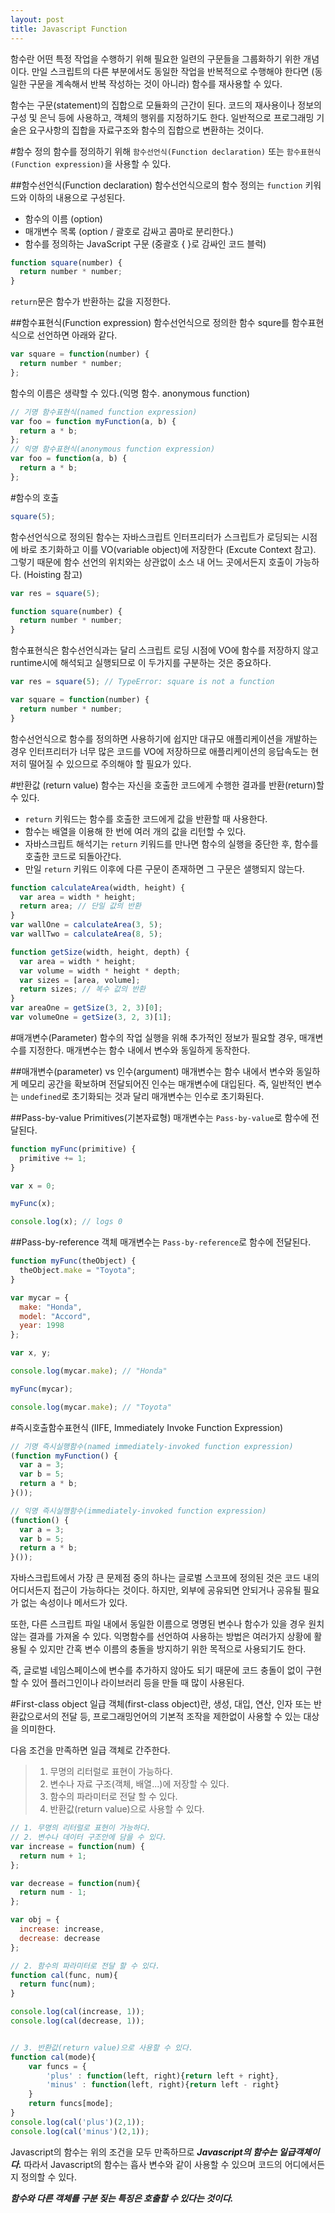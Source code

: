 ```yaml
---
layout: post
title: Javascript Function
---
```


함수란 어떤 특정 작업을 수행하기 위해 필요한 일련의 구문들을 그룹화하기 위한 개념이다. 만일 스크립트의 다른 부분에서도 동일한 작업을 반복적으로 수행해야 한다면 (동일한 구문을 계속해서 반복 작성하는 것이 아니라) 함수를 재사용할 수 있다.

함수는 구문(statement)의 집합으로 모듈화의 근간이 된다. 코드의 재사용이나 정보의 구성 및 은닉 등에 사용하고, 객체의 행위를 지정하기도 한다. 일반적으로 프로그래밍 기술은 요구사항의 집합을 자료구조와 함수의 집합으로 변환하는 것이다.

#함수 정의
함수를 정의하기 위해 `함수선언식(Function declaration)` 또는 `함수표현식(Function expression)`을 사용할 수 있다.

##함수선언식(Function declaration)
함수선언식으로의 함수 정의는 `function` 키워드와 이하의 내용으로 구성된다.

* 함수의 이름 (option)
* 매개변수 목록 (option / 괄호로 감싸고 콤마로 분리한다.)
* 함수를 정의하는 JavaScript 구문 (중괄호 { }로 감싸인 코드 블럭)

```javascript
function square(number) {
  return number * number;
}
```
`return`문은 함수가 반환하는 값을 지정한다.

##함수표현식(Function expression)
함수선언식으로 정의한 함수 squre를 함수표현식으로 선언하면 아래와 같다.

```javascript
var square = function(number) {
  return number * number;
};
```

 함수의 이름은 생략할 수 있다.(익명 함수. anonymous function)

```javascript
// 기명 함수표현식(named function expression)
var foo = function myFunction(a, b) {
  return a * b;
};
// 익명 함수표현식(anonymous function expression)
var foo = function(a, b) {
  return a * b;
};
```

#함수의 호출

```javascript
square(5);
```

함수선언식으로 정의된 함수는 자바스크립트 인터프리터가 스크립트가 로딩되는 시점에 바로 초기화하고 이를 VO(variable object)에 저장한다 (Excute Context 참고).
그렇기 때문에 함수 선언의 위치와는 상관없이 소스 내 어느 곳에서든지 호출이 가능하다. (Hoisting 참고)

```javascript
var res = square(5);

function square(number) {
  return number * number;
}
```

함수표현식은 함수선언식과는 달리 스크립트 로딩 시점에 VO에 함수를 저장하지 않고 runtime시에 해석되고 실행되므로 이 두가지를 구분하는 것은 중요하다.

```javascript
var res = square(5); // TypeError: square is not a function

var square = function(number) {
  return number * number;
}
```

함수선언식으로 함수를 정의하면 사용하기에 쉽지만 대규모 애플리케이션을 개발하는 경우 인터프리터가 너무 많은 코드를 VO에 저장하므로 애플리케이션의 응답속도는 현저히 떨어질 수 있으므로 주의해야 할 필요가 있다.

#반환값 (return value)
함수는 자신을 호출한 코드에게 수행한 결과를 반환(return)할 수 있다.

* `return` 키워드는 함수를 호출한 코드에게 값을 반환할 때 사용한다.
* 함수는 배열을 이용해 한 번에 여러 개의 값을 리턴할 수 있다.
* 자바스크립트 해석기는 `return` 키워드를 만나면 함수의 실행을 중단한 후, 함수를 호출한 코드로 되돌아간다.
* 만일 `return` 키워드 이후에 다른 구문이 존재하면 그 구문은 샐행되지 않는다.


```javascript
function calculateArea(width, height) {
  var area = width * height;
  return area; // 단일 값의 반환
}
var wallOne = calculateArea(3, 5);
var wallTwo = calculateArea(8, 5);

function getSize(width, height, depth) {
  var area = width * height;
  var volume = width * height * depth;
  var sizes = [area, volume];
  return sizes; // 복수 값의 반환
}
var areaOne = getSize(3, 2, 3)[0];
var volumeOne = getSize(3, 2, 3)[1];
```

#매개변수(Parameter)
함수의 작업 실행을 위해 추가적인 정보가 필요할 경우, 매개변수를 지정한다. 매개변수는 함수 내에서 변수와 동일하게 동작한다.

##매개변수(parameter) vs 인수(argument)
매개변수는 함수 내에서 변수와 동일하게 메모리 공간을 확보하며 전달되어진 인수는 매개변수에 대입된다. 즉, 일반적인 변수는 `undefined`로 초기화되는 것과 달리 매개변수는 인수로 초기화된다.

##Pass-by-value
Primitives(기본자료형) 매개변수는 `Pass-by-value`로 함수에 전달된다.

```javascript
function myFunc(primitive) {
  primitive += 1;
}

var x = 0;

myFunc(x);

console.log(x); // logs 0
```

##Pass-by-reference
객체 매개변수는 `Pass-by-reference`로 함수에 전달된다.

```javascript
function myFunc(theObject) {
  theObject.make = "Toyota";
}

var mycar = {
  make: "Honda",
  model: "Accord",
  year: 1998
};

var x, y;

console.log(mycar.make); // "Honda"

myFunc(mycar);

console.log(mycar.make); // "Toyota"
```

#즉시호출함수표현식 (IIFE, Immediately Invoke Function Expression)

```javascript
// 기명 즉시실행함수(named immediately-invoked function expression)
(function myFunction() {
  var a = 3;
  var b = 5;
  return a * b;
}());

// 익명 즉시실행함수(immediately-invoked function expression)
(function() {
  var a = 3;
  var b = 5;
  return a * b;
}());
```

자바스크립트에서 가장 큰 문제점 중의 하나는 글로벌 스코프에 정의된 것은 코드 내의 어디서든지 접근이 가능하다는 것이다.
하지만, 외부에 공유되면 안되거나 공유될 필요가 없는 속성이나 메서드가 있다.

또한, 다른 스크립트 파일 내에서 동일한 이름으로 명명된 변수나 함수가 있을 경우 원치 않는 결과를 가져올 수 있다.
익명함수를 선언하여 사용하는 방법은 여러가지 상황에 활용될 수 있지만 간혹 변수 이름의 충돌을 방지하기 위한 목적으로 사용되기도 한다.

즉, 글로벌 네임스페이스에 변수를 추가하지 않아도 되기 때문에 코드 충돌이 없이 구현할 수 있어 플러그인이나 라이브러리 등을 만들 때 많이 사용된다.

#First-class object
일급 객체(first-class object)란, 생성, 대입, 연산, 인자 또는 반환값으로서의 전달 등, 프로그래밍언어의 기본적 조작을 제한없이 사용할 수 있는 대상을 의미한다.

다음 조건을 만족하면 일급 객체로 간주한다.

> 1. 무명의 리터럴로 표현이 가능하다.
> 2. 변수나 자료 구조(객체, 배열...)에 저장할 수 있다.
> 3. 함수의 파라미터로 전달 할 수 있다.
> 4. 반환값(return value)으로 사용할 수 있다.

```javascript
// 1. 무명의 리터럴로 표현이 가능하다.
// 2. 변수나 데이터 구조안에 담을 수 있다.
var increase = function(num) {
  return num + 1;
};

var decrease = function(num){
  return num - 1;
};

var obj = {
  increase: increase,
  decrease: decrease
};

// 2. 함수의 파라미터로 전달 할 수 있다.
function cal(func, num){
  return func(num);
}

console.log(cal(increase, 1));
console.log(cal(decrease, 1));


// 3. 반환값(return value)으로 사용할 수 있다.
function cal(mode){
    var funcs = {
        'plus' : function(left, right){return left + right},
        'minus' : function(left, right){return left - right}
    }
    return funcs[mode];
}
console.log(cal('plus')(2,1));
console.log(cal('minus')(2,1));
```

Javascript의 함수는 위의 조건을 모두 만족하므로 ***Javascript의 함수는 일급객체이다.***  따라서 Javascript의 함수는 흡사 변수와 같이 사용할 수 있으며 코드의 어디에서든지 정의할 수 있다.  

***함수와 다른 객체를 구분 짖는 특징은 호출할 수 있다는 것이다.***
